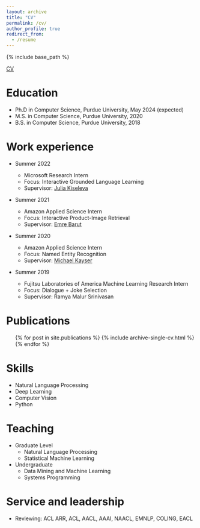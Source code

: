 ```yaml
---
layout: archive
title: "CV"
permalink: /cv/
author_profile: true
redirect_from:
  - /resume
---
```


{% include base_path %}

[CV](https://hockeybro12.github.io/files/Resume.pdf)

Education
======
* Ph.D in Computer Science, Purdue University, May 2024 (expected)
* M.S. in Computer Science, Purdue University, 2020
* B.S. in Computer Science, Purdue University, 2018

Work experience
======
* Summer 2022
  * Microsoft Research Intern
  * Focus: Interactive Grounded Language Learning
  * Supervisor: [Julia Kiseleva](https://www.linkedin.com/in/julia-kiseleva-24842710/)

* Summer 2021
  * Amazon Applied Science Intern
  * Focus: Interactive Product-Image Retrieval
  * Supervisor: [Emre Barut](https://www.amazon.science/author/emre-barut)

* Summer 2020
  * Amazon Applied Science Intern
  * Focus: Named Entity Recognition
  * Supervisor: [Michael Kayser](https://www.amazon.science/author/michael-kayser)

* Summer 2019
  * Fujitsu Laboratories of America Machine Learning Research Intern
  * Focus: Dialogue + Joke Selection
  * Supervisor: Ramya Malur Srinivasan
  


Publications
======
  <ul>{% for post in site.publications %}
    {% include archive-single-cv.html %}
  {% endfor %}</ul>
  
Skills
======
* Natural Language Processing
* Deep Learning
* Computer Vision
* Python

Teaching
======
* Graduate Level
  * Natural Language Processing
  * Statistical Machine Learning
* Undergraduate
  * Data Mining and Machine Learning
  * Systems Programming


<!-- Talks
======
  <ul>{% for post in site.talks %}
    {% include archive-single-talk-cv.html %}
  {% endfor %}</ul>
   -->
<!-- Teaching
======
  <ul>{% for post in site.teaching %}
    {% include archive-single-cv.html %}
  {% endfor %}</ul> -->
  
Service and leadership
======
* Reviewing: ACL ARR, ACL, AACL, AAAI, NAACL, EMNLP, COLING, EACL
